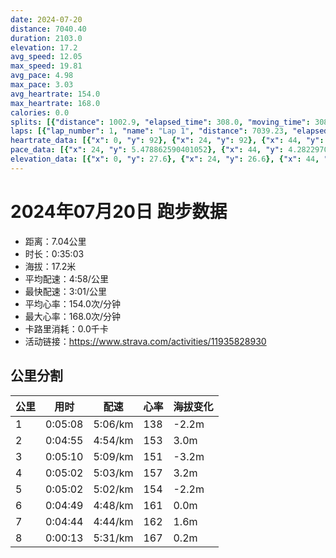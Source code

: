 ```yaml
---
date: 2024-07-20
distance: 7040.40
duration: 2103.0
elevation: 17.2
avg_speed: 12.05
max_speed: 19.81
avg_pace: 4.98
max_pace: 3.03
avg_heartrate: 154.0
max_heartrate: 168.0
calories: 0.0
splits: [{"distance": 1002.9, "elapsed_time": 308.0, "moving_time": 308.0, "average_speed": 3.26, "pace": 5.112484662576687, "average_heartrate": 138.05844155844156, "elevation_difference": -2.2, "split_number": 1}, {"distance": 998.6, "elapsed_time": 310.0, "moving_time": 295.0, "average_speed": 3.39, "pace": 4.916430678466076, "average_heartrate": 153.61092150170649, "elevation_difference": 3.0, "split_number": 2}, {"distance": 1002.1, "elapsed_time": 310.0, "moving_time": 310.0, "average_speed": 3.23, "pace": 5.159969040247677, "average_heartrate": 151.40645161290323, "elevation_difference": -3.2, "split_number": 3}, {"distance": 996.9, "elapsed_time": 302.0, "moving_time": 302.0, "average_speed": 3.3, "pace": 5.050515151515151, "average_heartrate": 157.07615894039736, "elevation_difference": 3.2, "split_number": 4}, {"distance": 1000.0, "elapsed_time": 319.0, "moving_time": 302.0, "average_speed": 3.31, "pace": 5.035256797583081, "average_heartrate": 154.4569536423841, "elevation_difference": -2.2, "split_number": 5}, {"distance": 1001.9, "elapsed_time": 289.0, "moving_time": 289.0, "average_speed": 3.47, "pace": 4.803083573487031, "average_heartrate": 161.2733564013841, "elevation_difference": 0.0, "split_number": 6}, {"distance": 997.6, "elapsed_time": 288.0, "moving_time": 284.0, "average_speed": 3.51, "pace": 4.748347578347579, "average_heartrate": 162.63250883392226, "elevation_difference": 1.6, "split_number": 7}, {"distance": 39.2, "elapsed_time": 16.0, "moving_time": 13.0, "average_speed": 3.02, "pace": 5.518774834437085, "average_heartrate": 167.0, "elevation_difference": 0.2, "split_number": 8}]
laps: [{"lap_number": 1, "name": "Lap 1", "distance": 7039.23, "elapsed_time": 2141.0, "moving_time": 2141.0, "average_speed": 3.29, "pace": 5.065866261398176, "average_heartrate": 153.75, "max_heartrate": 166, "start_date": "2024-07-20 21:33:38+00:00", "elevation_difference": 17.2}]
heartrate_data: [{"x": 0, "y": 92}, {"x": 24, "y": 92}, {"x": 44, "y": 128}, {"x": 66, "y": 135}, {"x": 86, "y": 138}, {"x": 109, "y": 143}, {"x": 129, "y": 144}, {"x": 150, "y": 142}, {"x": 172, "y": 146}, {"x": 198, "y": 142}, {"x": 221, "y": 146}, {"x": 242, "y": 149}, {"x": 265, "y": 151}, {"x": 286, "y": 152}, {"x": 305, "y": 152}, {"x": 326, "y": 153}, {"x": 348, "y": 154}, {"x": 367, "y": 156}, {"x": 386, "y": 155}, {"x": 408, "y": 156}, {"x": 428, "y": 157}, {"x": 449, "y": 159}, {"x": 470, "y": 157}, {"x": 492, "y": 154}, {"x": 514, "y": 155}, {"x": 533, "y": 154}, {"x": 570, "y": 140}, {"x": 591, "y": 145}, {"x": 612, "y": 147}, {"x": 632, "y": 151}, {"x": 652, "y": 156}, {"x": 673, "y": 155}, {"x": 694, "y": 154}, {"x": 717, "y": 148}, {"x": 740, "y": 151}, {"x": 759, "y": 149}, {"x": 780, "y": 147}, {"x": 802, "y": 151}, {"x": 822, "y": 154}, {"x": 844, "y": 150}, {"x": 863, "y": 154}, {"x": 886, "y": 153}, {"x": 914, "y": 152}, {"x": 937, "y": 148}, {"x": 958, "y": 154}, {"x": 977, "y": 157}, {"x": 999, "y": 159}, {"x": 1017, "y": 157}, {"x": 1038, "y": 160}, {"x": 1065, "y": 155}, {"x": 1086, "y": 157}, {"x": 1107, "y": 156}, {"x": 1128, "y": 158}, {"x": 1151, "y": 156}, {"x": 1172, "y": 156}, {"x": 1193, "y": 160}, {"x": 1214, "y": 163}, {"x": 1237, "y": 156}, {"x": 1256, "y": 158}, {"x": 1294, "y": 151}, {"x": 1315, "y": 143}, {"x": 1340, "y": 153}, {"x": 1360, "y": 152}, {"x": 1380, "y": 154}, {"x": 1403, "y": 155}, {"x": 1426, "y": 155}, {"x": 1446, "y": 156}, {"x": 1468, "y": 156}, {"x": 1488, "y": 157}, {"x": 1508, "y": 156}, {"x": 1530, "y": 157}, {"x": 1551, "y": 156}, {"x": 1571, "y": 160}, {"x": 1591, "y": 162}, {"x": 1611, "y": 163}, {"x": 1637, "y": 158}, {"x": 1659, "y": 160}, {"x": 1679, "y": 162}, {"x": 1699, "y": 163}, {"x": 1719, "y": 164}, {"x": 1740, "y": 160}, {"x": 1759, "y": 160}, {"x": 1779, "y": 162}, {"x": 1799, "y": 163}, {"x": 1815, "y": 164}, {"x": 1835, "y": 164}, {"x": 1855, "y": 164}, {"x": 1875, "y": 163}, {"x": 1896, "y": 165}, {"x": 1918, "y": 162}, {"x": 1938, "y": 161}, {"x": 1959, "y": 162}, {"x": 1977, "y": 165}, {"x": 2003, "y": 159}, {"x": 2023, "y": 161}, {"x": 2044, "y": 161}, {"x": 2063, "y": 161}, {"x": 2083, "y": 165}, {"x": 2102, "y": 165}, {"x": 2120, "y": 166}]
pace_data: [{"x": 24, "y": 5.478862590401052}, {"x": 44, "y": 4.282297019527235}, {"x": 66, "y": 4.910636417206835}, {"x": 86, "y": 4.5265344921238455}, {"x": 109, "y": 5.459122174909925}, {"x": 129, "y": 4.285600411416817}, {"x": 150, "y": 4.798934638640945}, {"x": 172, "y": 6.988134171907757}, {"x": 198, "y": 6.698834405144694}, {"x": 221, "y": 5.079762267601341}, {"x": 242, "y": 4.981081888822474}, {"x": 265, "y": 5.619251517194875}, {"x": 286, "y": 5.082860628240317}, {"x": 305, "y": 4.304416322314049}, {"x": 326, "y": 5.9801578758521705}, {"x": 348, "y": 6.772328321820398}, {"x": 367, "y": 5.564841402337228}, {"x": 386, "y": 5.787048611111111}, {"x": 408, "y": 6.564277274517526}, {"x": 428, "y": 4.055158150851581}, {"x": 449, "y": 4.416189719130895}, {"x": 470, "y": 5.435975212002609}, {"x": 492, "y": 4.726800907543959}, {"x": 514, "y": 4.899088771310993}, {"x": 533, "y": 4.96328171530673}, {"x": 570, "y": 4.650306919642857}, {"x": 591, "y": 4.654202736665735}, {"x": 612, "y": 4.686923509561304}, {"x": 632, "y": 4.192880503144654}, {"x": 652, "y": 4.506949702541914}, {"x": 673, "y": 4.655502793296089}, {"x": 694, "y": 5.103092467850582}, {"x": 717, "y": 5.705819924683327}, {"x": 740, "y": 4.744292627384002}, {"x": 759, "y": 4.302194114610222}, {"x": 780, "y": 5.908082240340304}, {"x": 802, "y": 4.897649133117837}, {"x": 822, "y": 5.624940938238272}, {"x": 844, "y": 4.697491544532131}, {"x": 863, "y": 4.598979028697571}, {"x": 886, "y": 5.418302990897269}, {"x": 914, "y": 6.783353683353683}, {"x": 937, "y": 5.0674065065369405}, {"x": 958, "y": 4.984061004784689}, {"x": 977, "y": 4.778297018348623}, {"x": 999, "y": 4.843562917756466}, {"x": 1017, "y": 4.904855797527957}, {"x": 1038, "y": 5.065866261398176}, {"x": 1065, "y": 5.142456032088861}, {"x": 1086, "y": 5.042874432677761}, {"x": 1107, "y": 4.906299676184869}, {"x": 1128, "y": 4.939745109662121}, {"x": 1151, "y": 5.854127151387425}, {"x": 1172, "y": 5.224670846394984}, {"x": 1193, "y": 6.626918489065606}, {"x": 1214, "y": 5.012541353383458}, {"x": 1237, "y": 5.203465501092725}, {"x": 1256, "y": 4.388283307003686}, {"x": 1294, "y": 6.439992272024729}, {"x": 1315, "y": 5.076667681998172}, {"x": 1340, "y": 6.947353063776573}, {"x": 1360, "y": 4.669851499019333}, {"x": 1380, "y": 4.624500554938956}, {"x": 1403, "y": 5.559272848565709}, {"x": 1426, "y": 5.035256797583081}, {"x": 1446, "y": 5.35218368657675}, {"x": 1468, "y": 6.1364874815905734}, {"x": 1488, "y": 5.473464696223316}, {"x": 1508, "y": 4.624500554938956}, {"x": 1530, "y": 5.089068702290076}, {"x": 1551, "y": 5.039824614454187}, {"x": 1571, "y": 5.299427662957075}, {"x": 1591, "y": 4.697491544532131}, {"x": 1611, "y": 4.663318410744264}, {"x": 1637, "y": 5.242749292230261}, {"x": 1659, "y": 5.301113231552162}, {"x": 1679, "y": 5.014049338146811}, {"x": 1699, "y": 4.836535113174695}, {"x": 1719, "y": 4.96476020256181}, {"x": 1740, "y": 4.673780145821649}, {"x": 1759, "y": 4.13976651763537}, {"x": 1779, "y": 4.94854513064133}, {"x": 1799, "y": 4.896210340775558}, {"x": 1815, "y": 3.177635843660629}, {"x": 1835, "y": 4.83513199883957}, {"x": 1855, "y": 4.205576583396416}, {"x": 1875, "y": 4.551256144183506}, {"x": 1896, "y": 4.725460731499858}, {"x": 1918, "y": 4.96328171530673}, {"x": 1938, "y": 4.551256144183506}, {"x": 1959, "y": 5.632544778641432}, {"x": 1977, "y": 5.005015015015014}, {"x": 2003, "y": 4.713433257918552}, {"x": 2023, "y": 4.440900612843058}, {"x": 2044, "y": 4.284498714652956}, {"x": 2063, "y": 4.4010298389226294}, {"x": 2083, "y": 4.916430678466076}, {"x": 2102, "y": 4.373314090789819}, {"x": 2120, "y": 4.672469862629661}]
elevation_data: [{"x": 0, "y": 27.6}, {"x": 24, "y": 26.6}, {"x": 44, "y": 26.4}, {"x": 66, "y": 26.8}, {"x": 86, "y": 26.8}, {"x": 109, "y": 26.4}, {"x": 129, "y": 26.0}, {"x": 150, "y": 25.4}, {"x": 172, "y": 25.0}, {"x": 198, "y": 25.0}, {"x": 221, "y": 25.4}, {"x": 242, "y": 26.0}, {"x": 265, "y": 26.2}, {"x": 286, "y": 26.0}, {"x": 305, "y": 25.6}, {"x": 326, "y": 25.8}, {"x": 348, "y": 26.4}, {"x": 367, "y": 26.8}, {"x": 386, "y": 27.2}, {"x": 408, "y": 28.2}, {"x": 428, "y": 27.8}, {"x": 449, "y": 27.8}, {"x": 470, "y": 28.2}, {"x": 492, "y": 28.6}, {"x": 514, "y": 29.4}, {"x": 533, "y": 30.2}, {"x": 570, "y": 29.8}, {"x": 591, "y": 29.4}, {"x": 612, "y": 28.6}, {"x": 632, "y": 28.2}, {"x": 652, "y": 28.6}, {"x": 673, "y": 27.8}, {"x": 694, "y": 27.0}, {"x": 717, "y": 27.0}, {"x": 740, "y": 26.2}, {"x": 759, "y": 26.0}, {"x": 780, "y": 26.0}, {"x": 802, "y": 26.2}, {"x": 822, "y": 26.4}, {"x": 844, "y": 26.4}, {"x": 863, "y": 26.0}, {"x": 886, "y": 25.2}, {"x": 914, "y": 24.8}, {"x": 937, "y": 25.2}, {"x": 958, "y": 25.6}, {"x": 977, "y": 26.0}, {"x": 999, "y": 26.2}, {"x": 1017, "y": 26.4}, {"x": 1038, "y": 26.2}, {"x": 1065, "y": 26.2}, {"x": 1086, "y": 26.8}, {"x": 1107, "y": 28.0}, {"x": 1128, "y": 28.4}, {"x": 1151, "y": 27.8}, {"x": 1172, "y": 28.2}, {"x": 1193, "y": 28.2}, {"x": 1214, "y": 27.8}, {"x": 1237, "y": 29.0}, {"x": 1256, "y": 30.0}, {"x": 1294, "y": 30.2}, {"x": 1315, "y": 29.8}, {"x": 1340, "y": 29.0}, {"x": 1360, "y": 28.8}, {"x": 1380, "y": 29.0}, {"x": 1403, "y": 28.8}, {"x": 1426, "y": 27.8}, {"x": 1446, "y": 27.6}, {"x": 1468, "y": 27.0}, {"x": 1488, "y": 26.0}, {"x": 1508, "y": 25.8}, {"x": 1530, "y": 26.2}, {"x": 1551, "y": 26.2}, {"x": 1571, "y": 26.4}, {"x": 1591, "y": 26.2}, {"x": 1611, "y": 25.6}, {"x": 1637, "y": 24.4}, {"x": 1659, "y": 23.8}, {"x": 1679, "y": 24.6}, {"x": 1699, "y": 25.6}, {"x": 1719, "y": 26.2}, {"x": 1740, "y": 25.8}, {"x": 1759, "y": 25.2}, {"x": 1779, "y": 25.0}, {"x": 1799, "y": 25.2}, {"x": 1815, "y": 26.4}, {"x": 1835, "y": 26.4}, {"x": 1855, "y": 26.2}, {"x": 1875, "y": 27.8}, {"x": 1896, "y": 28.6}, {"x": 1918, "y": 28.8}, {"x": 1938, "y": 29.0}, {"x": 1959, "y": 29.6}, {"x": 1977, "y": 30.0}, {"x": 2003, "y": 29.2}, {"x": 2023, "y": 28.6}, {"x": 2044, "y": 28.6}, {"x": 2063, "y": 29.0}, {"x": 2083, "y": 28.8}, {"x": 2102, "y": 28.2}, {"x": 2120, "y": 27.8}]
---
```


# 2024年07月20日 跑步数据

- 距离：7.04公里
- 时长：0:35:03
- 海拔：17.2米
- 平均配速：4:58/公里
- 最快配速：3:01/公里
- 平均心率：154.0次/分钟
- 最大心率：168.0次/分钟
- 卡路里消耗：0.0千卡
- 活动链接：https://www.strava.com/activities/11935828930

## 公里分割

| 公里 | 用时 | 配速 | 心率 | 海拔变化 |
|------|------|------|------|------|
| 1 | 0:05:08 | 5:06/km | 138 | -2.2m |
| 2 | 0:04:55 | 4:54/km | 153 | 3.0m |
| 3 | 0:05:10 | 5:09/km | 151 | -3.2m |
| 4 | 0:05:02 | 5:03/km | 157 | 3.2m |
| 5 | 0:05:02 | 5:02/km | 154 | -2.2m |
| 6 | 0:04:49 | 4:48/km | 161 | 0.0m |
| 7 | 0:04:44 | 4:44/km | 162 | 1.6m |
| 8 | 0:00:13 | 5:31/km | 167 | 0.2m |

